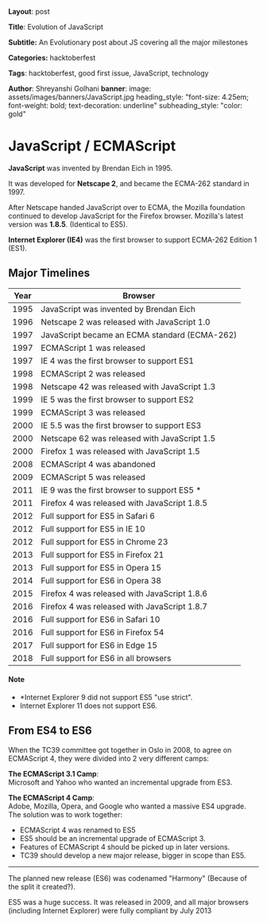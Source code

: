 **Layout**: post

**Title**: Evolution of JavaScript

**Subtitle:** An Evolutionary post about JS covering all the major milestones

**Categories:** hacktoberfest

**Tags**: hacktoberfest, good first issue, JavaScript, technology

**Author**: Shreyanshi Golhani
**banner**:
      image: assets/images/banners/JavaScript.jpg
      heading_style: "font-size: 4.25em; font-weight: bold; text-decoration: underline"
      subheading_style: "color: gold"

# JavaScript / ECMAScript

**JavaScript**  was invented by Brendan Eich in 1995.

  

It was developed for **Netscape 2**, and became the ECMA-262 standard in 1997.

  

After Netscape handed JavaScript over to ECMA, the Mozilla foundation continued to develop JavaScript for the Firefox browser. Mozilla's latest version was **1.8.5**. (Identical to ES5).

  

**Internet Explorer (IE4)** was the first browser to support ECMA-262 Edition 1 (ES1).
## Major Timelines
|  Year|  Browser|
|--|--|
|  1995|  JavaScript was invented by Brendan Eich |
| 1996|Netscape 2 was released with JavaScript 1.0 |
| 1997| JavaScript became an ECMA standard (ECMA-262)|
| 1997| ECMAScript 1 was released|
|1997 | IE 4 was the first browser to support ES1|
|1998 | ECMAScript 2 was released|
|1998 |Netscape 42 was released with JavaScript 1.3 |
|1999 | IE 5 was the first browser to support ES2
| 1999| ECMAScript 3 was released |
| 2000| IE 5.5 was the first browser to support ES3|
| 2000| Netscape 62 was released with JavaScript 1.5|
| 2000| Firefox 1 was released with JavaScript 1.5|
| 2008| ECMAScript 4 was abandoned|
| 2009| ECMAScript 5 was released|
| 2011|IE 9 was the first browser to support ES5 * |
| 2011| Firefox 4 was released with JavaScript 1.8.5|
| 2012| Full support for ES5 in Safari 6|
| 2012| Full support for ES5 in IE 10|
| 2012| Full support for ES5 in Chrome 23|
| 2013| Full support for ES5 in Firefox 21|
| 2013| Full support for ES5 in Opera 15  |
| 2014|Full support for ES6 in Opera 38 |
| 2015|  Firefox 4 was released with JavaScript 1.8.6 |
| 2016| Firefox 4 was released with JavaScript 1.8.7|
| 2016| Full support for ES6 in Safari 10|
| 2016| Full support for ES6 in Firefox 54|
| 2017| Full support for ES6 in Edge 15 |
| 2018| Full support for ES6 in all browsers|

#### Note
* *Internet Explorer 9 did not support ES5 "use strict".
* Internet Explorer 11 does not support ES6.

 ## From ES4 to ES6

When the TC39 committee got together in Oslo in 2008, to agree on ECMAScript 4, they were divided into 2 very different camps:

**The ECMAScript 3.1 Camp**:  
Microsoft and Yahoo who wanted an incremental upgrade from ES3.

**The ECMAScript 4 Camp**:  
Adobe, Mozilla, Opera, and Google who wanted a massive ES4 upgrade.
The solution was to work together:

-   ECMAScript 4 was renamed to ES5
-   ES5 should be an incremental upgrade of ECMAScript 3.
-   Features of ECMAScript 4 should be picked up in later versions.
-   TC39 should develop a new major release, bigger in scope than ES5.
- ------------------------

The planned new release (ES6) was codenamed "Harmony" (Because of the split it created?).

ES5 was a huge success. It was released in 2009, and all major browsers (including Internet Explorer) were fully compliant by July 2013